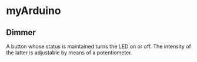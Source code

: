 # myArduino

## Dimmer

A button whose status is maintained turns the LED on or off. The intensity of the latter is adjustable by means of a potentiometer.